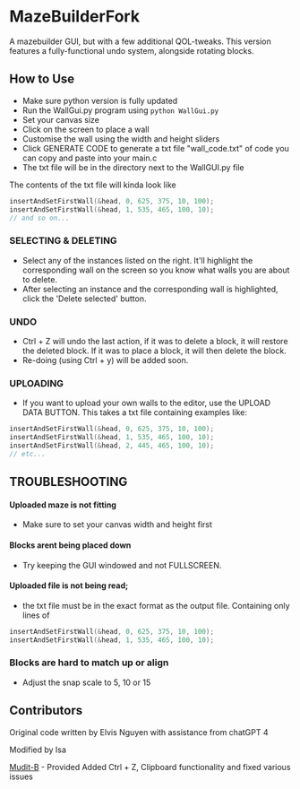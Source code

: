 # MazeBuilderFork
A mazebuilder GUI, but with a few additional QOL-tweaks. This version features a fully-functional undo system, alongside rotating blocks.

## How to Use
- Make sure python version is fully updated
- Run the WallGui.py program using `python WallGui.py`
- Set your canvas size
- Click on the screen to place a wall
- Customise the wall using the width and height sliders
- Click GENERATE CODE to generate a txt file "wall_code.txt" of code you can copy and paste into your main.c
- The txt file will be in the directory next to the WallGUI.py file

The contents of the txt file will kinda look like 
```C
insertAndSetFirstWall(&head, 0, 625, 375, 10, 100);
insertAndSetFirstWall(&head, 1, 535, 465, 100, 10);
// and so on...
```

### SELECTING & DELETING
- Select any of the instances listed on the right. It'll highlight the corresponding wall on the screen so you know what walls you are about to delete. 
- After selecting an instance and the corresponding wall is highlighted, click the 'Delete selected' button.

### UNDO 
- Ctrl + Z will undo the last action, if it was to delete a block, it will restore the deleted block. If it was to place a block, it will then delete the block.
- Re-doing (using Ctrl + y) will be added soon.

### UPLOADING
- If you want to upload your own walls to the editor, use the UPLOAD DATA BUTTON. This takes a txt file containing examples like:
```C
insertAndSetFirstWall(&head, 0, 625, 375, 10, 100);
insertAndSetFirstWall(&head, 1, 535, 465, 100, 10);
insertAndSetFirstWall(&head, 2, 445, 465, 100, 10);
// etc...
```
## TROUBLESHOOTING

#### Uploaded maze is not fitting 
- Make sure to set your canvas width and height first 

#### Blocks arent being placed down 
- Try keeping the GUI windowed and not FULLSCREEN. 

#### Uploaded file is not being read; 
- the txt file must be in the exact format as the output file. Containing only lines of
```C
insertAndSetFirstWall(&head, 0, 625, 375, 10, 100);
insertAndSetFirstWall(&head, 1, 535, 465, 100, 10);
```

### Blocks are hard to match up or align
- Adjust the snap scale to 5, 10 or 15

## Contributors
Original code written by Elvis Nguyen with assistance from chatGPT 4


Modified by Isa


[Mudit-B](https://github.com/Mudit-B) - Provided Added Ctrl + Z, Clipboard functionality and fixed various issues

